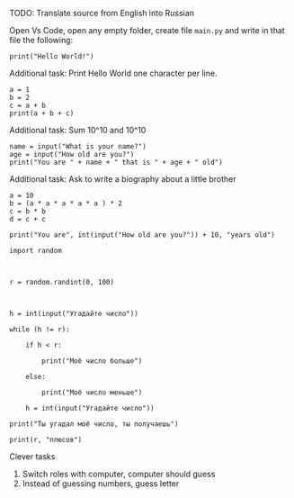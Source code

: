 TODO: Translate source from English into Russian

Open Vs Code, open any empty folder, create file `main.py` and write in that file the following:
```
print("Hello World!")
```

Additional task:
Print Hello World one character per line.

```
a = 1
b = 2
c = a + b
print(a + b + c)
```

Additional task:
Sum 10^10 and 10^10


```
name = input("What is your name?")
age = input("How old are you?")
print("You are " + name + " that is " + age + " old")
```

Additional task:
Ask to write a biography about a little brother

```
a = 10
b = (a * a * a * a * a ) * 2
c = b * b
d = c + c
```


```
print("You are", int(input("How old are you?")) + 10, "years old")
```



```
import random

  

r = random.randint(0, 100)

  

h = int(input("Угадайте число"))

while (h != r):

    if h < r:

        print("Моё число больше")

    else:

        print("Моё число меньше")

    h = int(input("Угадайте число"))

print("Ты угадал моё число, ты получаешь")

print(r, "плюсов")
```

Clever tasks
1. Switch roles with computer, computer should guess
2. Instead of guessing numbers, guess letter